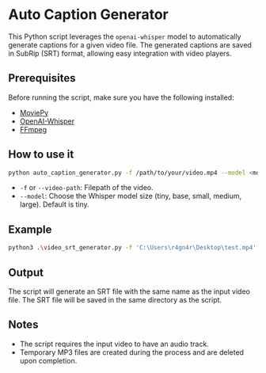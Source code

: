 # Auto Caption Generator

This Python script leverages the `openai-whisper` model to automatically generate captions for a given video file. The generated captions are saved in SubRip (SRT) format, allowing easy integration with video players.

## Prerequisites

Before running the script, make sure you have the following installed:

- [MoviePy](https://zulko.github.io/moviepy/)
- [OpenAI-Whisper]([https://whisper.ai/](https://pypi.org/project/openai-whisper/))
- [FFmpeg](https://www.ffmpeg.org/)

## How to use it

```bash
python auto_caption_generator.py -f /path/to/your/video.mp4 --model <model_size>
```

-  `-f` or `--video-path`: Filepath of the video.
-  `--model`: Choose the Whisper model size (tiny, base, small, medium, large). Default is tiny.

## Example

```bash
python3 .\video_srt_generator.py -f 'C:\Users\r4gn4r\Desktop\test.mp4' --model tiny
```


## Output
The script will generate an SRT file with the same name as the input video file. The SRT file will be saved in the same directory as the script.

## Notes
- The script requires the input video to have an audio track.
- Temporary MP3 files are created during the process and are deleted upon completion.
